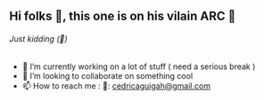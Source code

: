 ## Hi folks 👋, this one is on his vilain ARC 👹 
###### Just kidding (👹)

- 🔭 I’m currently working on a lot of stuff ( need a serious break )
- 👯 I’m looking to collaborate on something cool
- 📫 How to reach me : 📧: cedricaguigah@gmail.com
